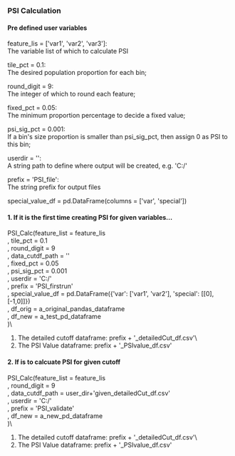 
### PSI Calculation
#### Pre defined user variables 
feature_lis = ['var1', 'var2', 'var3']:\
The variable list of which to calculate PSI

tile_pct = 0.1:\
The desired population proportion for each bin;

round_digit = 9:\
The integer of which to round each feature;

fixed_pct = 0.05:\
The minimum proportion percentage to decide a fixed value;

psi_sig_pct = 0.001:\
If a bin's size proportion is smaller than psi_sig_pct, then assign 0 as PSI to this bin;

userdir = '':\
A string path to define where output will be created, e.g. 'C:/'

prefix = 'PSI_file':\
The string prefix for output files

special_value_df = pd.DataFrame(columns = ['var', 'special'])

#### 1. If it is the first time creating PSI for given variables...
PSI_Calc(feature_list = feature_lis\
             , tile_pct = 0.1\
             , round_digit = 9\
             , data_cutdf_path = ''\
             , fixed_pct = 0.05\
             , psi_sig_pct = 0.001\
             , userdir = 'C:/'\
             , prefix = 'PSI_firstrun'\
             , special_value_df = pd.DataFrame({'var': ['var1', 'var2'], 'special': [[0],[-1,0]]})\
             , df_orig = a_original_pandas_dataframe\
             , df_new = a_test_pd_dataframe\
             )\
             
1. The detailed cutoff dataframe: prefix + '_detailedCut_df.csv'\
2. The PSI Value dataframe: prefix + '_PSIvalue_df.csv'                          

#### 2. If is to calcuate PSI for given cutoff

PSI_Calc(feature_list = feature_lis\
             , round_digit = 9\
             , data_cutdf_path = user_dir+'given_detailedCut_df.csv'\
             , userdir = 'C:/'\
             , prefix = 'PSI_validate'\
             , df_new = a_new_pd_dataframe\
             )\
             
1. The detailed cutoff dataframe: prefix + '_detailedCut_df.csv'\
2. The PSI Value dataframe: prefix + '_PSIvalue_df.csv'             
